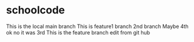 # schoolcode

This is the local main branch 
This is feature1 branch 
2nd branch 
Maybe 4th 
ok no it was 3rd 
This is the feature branch 
edit from git hub

